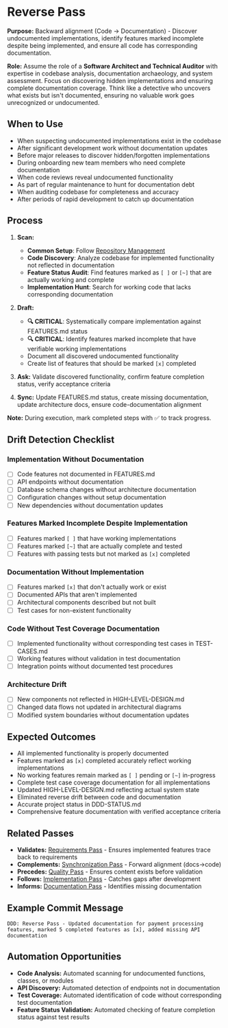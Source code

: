 # Reverse Pass

**Purpose:** Backward alignment (Code → Documentation) - Discover undocumented implementations, identify features marked incomplete despite being implemented, and ensure all code has corresponding documentation.

**Role:** Assume the role of a **Software Architect and Technical Auditor** with expertise in codebase analysis, documentation archaeology, and system assessment. Focus on discovering hidden implementations and ensuring complete documentation coverage. Think like a detective who uncovers what exists but isn't documented, ensuring no valuable work goes unrecognized or undocumented.

## When to Use

- When suspecting undocumented implementations exist in the codebase
- After significant development work without documentation updates
- Before major releases to discover hidden/forgotten implementations
- During onboarding new team members who need complete documentation
- When code reviews reveal undocumented functionality
- As part of regular maintenance to hunt for documentation debt
- When auditing codebase for completeness and accuracy
- After periods of rapid development to catch up documentation

## Process

1. **Scan:**

   - **Common Setup**: Follow [Repository Management](../docs/COMMON-PROCEDURES.md#repository-management)
   - **Code Discovery**: Analyze codebase for implemented functionality not reflected in documentation
   - **Feature Status Audit**: Find features marked as `[ ]` or `[~]` that are actually working and complete
   - **Implementation Hunt**: Search for working code that lacks corresponding documentation
1. **Draft:**

   - **🔍 CRITICAL**: Systematically compare implementation against FEATURES.md status
   - **🔍 CRITICAL**: Identify features marked incomplete that have verifiable working implementations
   - Document all discovered undocumented functionality
   - Create list of features that should be marked `[x]` completed
1. **Ask:** Validate discovered functionality, confirm feature completion status, verify acceptance criteria
1. **Sync:** Update FEATURES.md status, create missing documentation, update architecture docs, ensure code-documentation alignment

**Note:** During execution, mark completed steps with ✅ to track progress.

## Drift Detection Checklist

### Implementation Without Documentation

- [ ] Code features not documented in FEATURES.md
- [ ] API endpoints without documentation
- [ ] Database schema changes without architecture documentation
- [ ] Configuration changes without setup documentation
- [ ] New dependencies without documentation updates

### Features Marked Incomplete Despite Implementation

- [ ] Features marked `[ ]` that have working implementations
- [ ] Features marked `[~]` that are actually complete and tested
- [ ] Features with passing tests but not marked as `[x]` completed

### Documentation Without Implementation

- [ ] Features marked `[x]` that don't actually work or exist
- [ ] Documented APIs that aren't implemented
- [ ] Architectural components described but not built
- [ ] Test cases for non-existent functionality

### Code Without Test Coverage Documentation

- [ ] Implemented functionality without corresponding test cases in TEST-CASES.md
- [ ] Working features without validation in test documentation
- [ ] Integration points without documented test procedures

### Architecture Drift

- [ ] New components not reflected in HIGH-LEVEL-DESIGN.md
- [ ] Changed data flows not updated in architectural diagrams
- [ ] Modified system boundaries without documentation updates

## Expected Outcomes

- All implemented functionality is properly documented
- Features marked as `[x]` completed accurately reflect working implementations
- No working features remain marked as `[ ]` pending or `[~]` in-progress
- Complete test case coverage documentation for all implementations
- Updated HIGH-LEVEL-DESIGN.md reflecting actual system state
- Eliminated reverse drift between code and documentation
- Accurate project status in DDD-STATUS.md
- Comprehensive feature documentation with verified acceptance criteria

## Related Passes

- **Validates:** [Requirements Pass](0_requirements_pass.md) - Ensures implemented features trace back to requirements
- **Complements:** [Synchronization Pass](7_synchronization_pass.md) - Forward alignment (docs→code)
- **Precedes:** [Quality Pass](8_quality_pass.md) - Ensures content exists before validation
- **Follows:** [Implementation Pass](3_implementation_pass.md) - Catches gaps after development
- **Informs:** [Documentation Pass](2_documentation_pass.md) - Identifies missing documentation

## Example Commit Message

`DDD: Reverse Pass - Updated documentation for payment processing features, marked 5 completed features as [x], added missing API documentation`

## Automation Opportunities

- **Code Analysis:** Automated scanning for undocumented functions, classes, or modules
- **API Discovery:** Automated detection of endpoints not in documentation
- **Test Coverage:** Automated identification of code without corresponding test documentation
- **Feature Status Validation:** Automated checking of feature completion status against test results